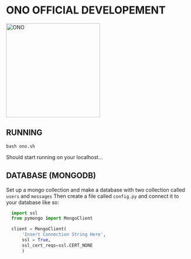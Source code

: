 # ONO OFFICIAL DEVELOPEMENT
<img src="https://github.com/chukkyiii/ONO/blob/main/static/img/ono_logo.png?raw=true" alt="ONO" width="256" height="256" >

## RUNNING 
```shell
bash ono.sh 
```
Should start running on your localhost...

## DATABASE (MONGODB)

Set up a mongo collection and make a database with two collection called `users` and `messages` 
Then create a file called `config.py` and connect it to your database like so: 

```python 
  import ssl
  from pymongo import MongoClient

  client = MongoClient( 
      'Insert Connection String Here',
      ssl = True,
      ssl_cert_reqs=ssl.CERT_NONE
      ) 
```

